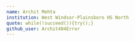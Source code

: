 ```yaml
---
name: Archit Mehta
institution: West Windsor-Plainsboro HS North
quote: while(!succeed()){try();}
github_user: Archit404Error
---
```

